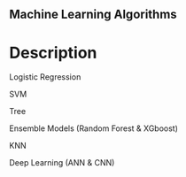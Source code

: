 ## Machine Learning Algorithms

# Description

Logistic Regression

SVM

Tree

Ensemble Models (Random Forest & XGboost)

KNN

Deep Learning (ANN & CNN)
